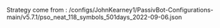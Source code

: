 Strategy come from : /configs/JohnKearney1/PassivBot-Configurations-main/v5.7.1/pso_neat_118_symbols_501days_2022-09-06.json
